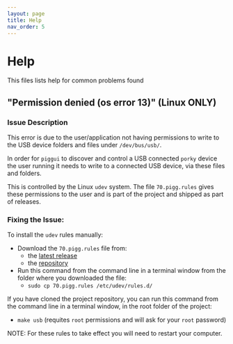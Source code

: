 ```yaml
---
layout: page
title: Help
nav_order: 5
---
```


# Help

This files lists help for common problems found

## "Permission denied (os error 13)" (Linux ONLY)

### Issue Description

This error is due to the user/application not having permissions to write to the USB device folders and
files under `/dev/bus/usb/`.

In order for `piggui` to discover and control a USB connected `porky` device the user running it needs to write
to a connected USB device, via these files and folders.

This is controlled by the Linux `udev` system. The file `70.pigg.rules` gives these permissions to the user and
is part of the project and shipped as part of releases.

### Fixing the Issue:

To install the `udev` rules manually:

- Download the `70.pigg.rules` file from:
    - the [latest release](https://github.com/andrewdavidmackenzie/pigg/releases/download/0.6.0/70.pigg.rules)
    - the [repository](https://github.com/andrewdavidmackenzie/pigg/blob/master/70.pigg.rules)
- Run this command from the command line in a terminal window from the folder where you downloaded the file:
    - `sudo cp 70.pigg.rules /etc/udev/rules.d/`

If you have cloned the project repository, you can run this command from the command line in a terminal window,
in the root folder of the project:

- `make usb` (requites `root` permissions and will ask for your `root` password)

NOTE: For these rules to take effect you will need to restart your computer.
